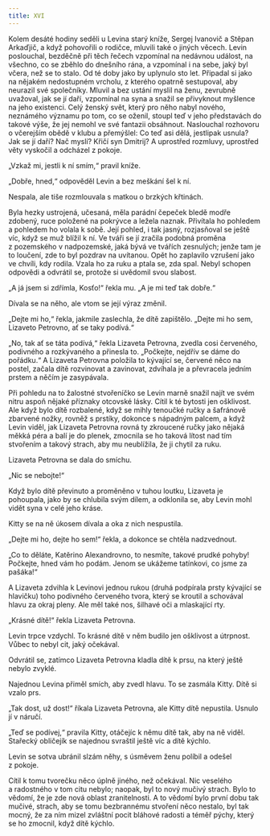 ```yaml
---
title: XVI
---
```


Kolem desáté hodiny seděli u Levina starý kníže, Sergej Ivanovič a Stěpan Arkaďjič, a když pohovořili o rodičce, mluvili také o jiných věcech. Levin poslouchal, bezděčně při těch řečech vzpomínal na nedávnou událost, na všechno, co se zběhlo do dnešního rána, a vzpomínal i na sebe, jaký byl včera, než se to stalo. Od té doby jako by uplynulo sto let. Připadal si jako na nějakém nedostupném vrcholu, z kterého opatrně sestupoval, aby neurazil své společníky. Mluvil a bez ustání myslil na ženu, zevrubně uvažoval, jak se jí daří, vzpomínal na syna a snažil se přivyknout myšlence na jeho existenci. Celý ženský svět, který pro něho nabyl nového, neznámého významu po tom, co se oženil, stoupl teď v jeho představách do takové výše, že jej nemohl ve své fantazii obsáhnout. Naslouchal rozhovoru o včerejším obědě v klubu a přemýšlel: Co teď asi dělá, jestlipak usnula? Jak se jí daří? Nač myslí? Křičí syn Dmitrij? A uprostřed rozmluvy, uprostřed věty vyskočil a odcházel z pokoje.

„Vzkaž mi, jestli k ní smím,“ pravil kníže.

„Dobře, hned,“ odpověděl Levin a bez meškání šel k ní.

Nespala, ale tiše rozmlouvala s matkou o brzkých křtinách.

Byla hezky ustrojená, učesaná, měla parádní čepeček bledě modře zdobený, ruce položené na pokrývce a ležela naznak. Přivítala ho pohledem a pohledem ho volala k sobě. Její pohled, i tak jasný, rozjasňoval se ještě víc, když se muž blížil k ní. Ve tváři se jí zračila podobná proměna z pozemského v nadpozemské, jaká bývá ve tvářích zesnulých; jenže tam je to loučení, zde to byl pozdrav na uvítanou. Opět ho zaplavilo vzrušení jako ve chvíli, kdy rodila. Vzala ho za ruku a ptala se, zda spal. Nebyl schopen odpovědi a odvrátil se, protože si uvědomil svou slabost.

„A já jsem si zdřímla, Kosťo!“ řekla mu. „A je mi teď tak dobře.“

Dívala se na něho, ale vtom se její výraz změnil.

„Dejte mi ho,“ řekla, jakmile zaslechla, že dítě zapištělo. „Dejte mi ho sem, Lizaveto Petrovno, ať se taky podívá.“

„No, tak ať se táta podívá,“ řekla Lizaveta Petrovna, zvedla cosi červeného, podivného a rozkývaného a přinesla to. „Počkejte, nejdřív se dáme do pořádku.“ A Lizaveta Petrovna položila to kývající se, červené něco na postel, začala dítě rozvinovat a zavinovat, zdvíhala je a převracela jedním prstem a něčím je zasypávala.

Při pohledu na to žalostné stvořeníčko se Levin marně snažil najít ve svém nitru aspoň nějaké příznaky otcovské lásky. Cítil k té bytosti jen ošklivost. Ale když bylo dítě rozbalené, když se mihly tenoučké ručky a šafránově zbarvené nožky, rovněž s prstíky, dokonce s nápadným palcem, a když Levin viděl, jak Lizaveta Petrovna rovná ty zkroucené ručky jako nějaká měkká péra a balí je do plenek, zmocnila se ho taková lítost nad tím stvořením a takový strach, aby mu neublížila, že ji chytil za ruku.

Lizaveta Petrovna se dala do smíchu.

„Nic se nebojte!“

Když bylo dítě převinuto a proměněno v tuhou loutku, Lizaveta je pohoupala, jako by se chlubila svým dílem, a odklonila se, aby Levin mohl vidět syna v celé jeho kráse.

Kitty se na ně úkosem dívala a oka z nich nespustila.

„Dejte mi ho, dejte ho sem!“ řekla, a dokonce se chtěla nadzvednout.

„Co to děláte, Katěrino Alexandrovno, to nesmíte, takové prudké pohyby! Počkejte, hned vám ho podám. Jenom se ukážeme tatínkovi, co jsme za pašáka!“

A Lizaveta zdvihla k Levinovi jednou rukou (druhá podpírala prsty kývající se hlavičku) toho podivného červeného tvora, který se kroutil a schovával hlavu za okraj pleny. Ale měl také nos, šilhavé oči a mlaskající rty.

„Krásné dítě!“ řekla Lizaveta Petrovna.

Levin trpce vzdychl. To krásné dítě v něm budilo jen ošklivost a útrpnost. Vůbec to nebyl cit, jaký očekával.

Odvrátil se, zatímco Lizaveta Petrovna kladla dítě k prsu, na který ještě nebylo zvyklé.

Najednou Levina přiměl smích, aby zvedl hlavu. To se zasmála Kitty. Dítě si vzalo prs.

„Tak dost, už dost!“ říkala Lizaveta Petrovna, ale Kitty dítě nepustila. Usnulo jí v náručí.

„Teď se podívej,“ pravila Kitty, otáčejíc k němu dítě tak, aby na ně viděl. Stařecký obličejík se najednou svraštil ještě víc a dítě kýchlo.

Levin se sotva ubránil slzám něhy, s úsměvem ženu políbil a odešel z pokoje.

Cítil k tomu tvorečku něco úplně jiného, než očekával. Nic veselého a radostného v tom citu nebylo; naopak, byl to nový mučivý strach. Bylo to vědomí, že je zde nová oblast zranitelnosti. A to vědomí bylo první dobu tak mučivé, strach, aby se tomu bezbrannému stvoření něco nestalo, byl tak mocný, že za ním mizel zvláštní pocit bláhové radosti a téměř pýchy, který se ho zmocnil, když dítě kýchlo.
